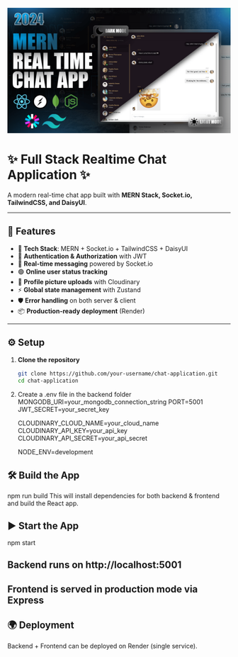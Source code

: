 

![Demo App](/frontend/public/screenshot-for-readme.png)
# ✨ Full Stack Realtime Chat Application ✨

A modern real-time chat app built with **MERN Stack, Socket.io, TailwindCSS, and DaisyUI**.

---

## 🚀 Features

- 🌟 **Tech Stack**: MERN + Socket.io + TailwindCSS + DaisyUI  
- 🔐 **Authentication & Authorization** with JWT  
- 💬 **Real-time messaging** powered by Socket.io  
- 🟢 **Online user status tracking**  
- 📂 **Profile picture uploads** with Cloudinary   
- ⚡ **Global state management** with Zustand  
- 🛡 **Error handling** on both server & client  
- 📦 **Production-ready deployment** (Render) 

---

## ⚙️ Setup

1. **Clone the repository**
   ```bash
   git clone https://github.com/your-username/chat-application.git
   cd chat-application

2. Create a .env file in the backend folder
   MONGODB_URI=your_mongodb_connection_string
   PORT=5001
   JWT_SECRET=your_secret_key

   CLOUDINARY_CLOUD_NAME=your_cloud_name
   CLOUDINARY_API_KEY=your_api_key
   CLOUDINARY_API_SECRET=your_api_secret

   NODE_ENV=development

## 🛠 Build the App
   npm run build
   This will install dependencies for both backend & frontend and build the React app.

## ▶️ Start the App
   npm start


## Backend runs on http://localhost:5001

## Frontend is served in production mode via Express

## 🌍 Deployment

   Backend + Frontend can be deployed on Render (single service).

